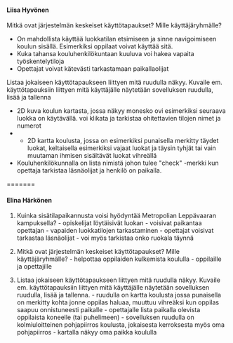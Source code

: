 
#### Liisa Hyvönen

Mitkä ovat järjestelmän keskeiset käyttötapaukset? Mille käyttäjäryhmälle?
- On mahdollista käyttää luokkatilan etsimiseen ja sinne navigoimiseen koulun sisällä. Esimerkiksi oppilaat voivat käyttää sitä.
- Kuka tahansa kouluhenkilökuntaan kuuluva voi hakea vapaita työskentelytiloja
- Opettajat voivat kätevästi tarkastamaan paikallaolijat

Listaa jokaiseen käyttötapaukseen liittyen mitä ruudulla näkyy. Kuvaile em. käyttötapauksiin liittyen mitä käyttäjälle näytetään sovelluksen ruudulla, lisää ja tallenna
- 2D kuva koulun kartasta, jossa näkyy monesko ovi esimerkiksi seuraava luokka on käytävällä. voi klikata ja tarkistaa ohitettavien tilojen nimet ja numerot
- - 2D kartta koulusta, jossa on esimerkiksi punaisella merkitty täydet luokat, keltaisella esimerkiksi vajaat luokat ja täysin tyhjät tai vain muutaman ihmisen sisältävät luokat vihreällä
- Kouluhenkilökunnalla on lista nimistä johon tulee "check" -merkki kun opettaja tarkistaa läsnäolijat ja henkilö on paikalla.

=======
#### Elina Härkönen

  1. Kuinka sisätilapaikannusta voisi hyödyntää Metropolian Leppävaaran kampuksella?
	- opiskelijat löytäisivät luokan 
	- voisivat paikantaa opettajan
	- vapaiden luokkatilojen tarkastaminen
	- opettajat voisivat tarkastaa läsnäolijat
	- voi myös tarkistaa onko ruokala täynnä
  
  2. Mitkä ovat järjestelmän keskeiset käyttötapaukset? Mille käyttäjäryhmälle?
	- helpottaa oppilaiden kulkemista koululla 
	- oppilaille ja opettajille
  
  3. Listaa jokaiseen käyttötapaukseen liittyen mitä ruudulla näkyy. Kuvaile em. käyttötapauksiin liittyen mitä käyttäjälle näytetään sovelluksen ruudulla, lisää ja tallenna.
	- ruudulla on kartta koulusta jossa punaisella on merkitty kohta jonne oppilas haluaa, muuttuu vihreäksi
	 kun oppilas saapuu onnistuneesti paikalle
	- opettajalle lista paikalla olevista oppilaista koneelle (tai puhelimeen)
	- sovelluksen ruudulla on kolmiuloitteinen pohjapiirros koulusta, jokaisesta kerroksesta myös oma pohjapiirros
	- kartalla näkyy oma paikka koululla

